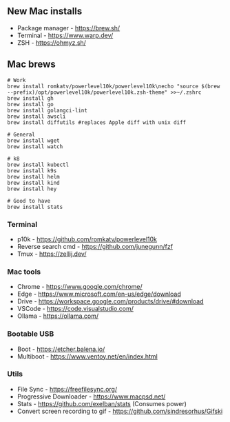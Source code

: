 ## New Mac installs
- Package manager - https://brew.sh/
- Terminal - https://www.warp.dev/
- ZSH - https://ohmyz.sh/

## Mac brews
```
# Work
brew install romkatv/powerlevel10k/powerlevel10k\necho "source $(brew --prefix)/opt/powerlevel10k/powerlevel10k.zsh-theme" >>~/.zshrc
brew install gh
brew install go
brew install golangci-lint
brew install awscli
brew install diffutils #replaces Apple diff with unix diff

# General
brew install wget
brew install watch

# k8
brew install kubectl
brew install k9s
brew install helm
brew install kind
brew install hey

# Good to have
brew install stats
```

### Terminal
- p10k - https://github.com/romkatv/powerlevel10k
- Reverse search cmd - https://github.com/junegunn/fzf
- Tmux - https://zellij.dev/

### Mac tools
- Chrome - https://www.google.com/chrome/
- Edge - https://www.microsoft.com/en-us/edge/download
- Drive - https://workspace.google.com/products/drive/#download
- VSCode - https://code.visualstudio.com/
- Ollama - https://ollama.com/

### Bootable USB
- Boot - https://etcher.balena.io/
- Multiboot - https://www.ventoy.net/en/index.html

### Utils
- File Sync - https://freefilesync.org/
- Progressive Downloader - https://www.macpsd.net/
- Stats - https://github.com/exelban/stats (Consumes power)
- Convert screen recording to gif - https://github.com/sindresorhus/Gifski
